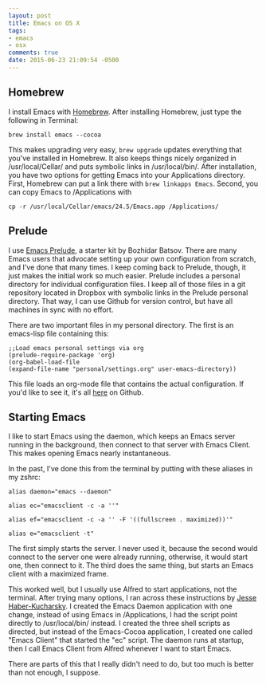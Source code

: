 ```yaml
---
layout: post
title: Emacs on OS X
tags:
- emacs
- osx 
comments: true
date: 2015-06-23 21:09:54 -0500
---
```




## Homebrew ##

I install Emacs with [Homebrew](http://brew.sh). After installing Homebrew, just type the following in Terminal:

`brew install emacs --cocoa`

This makes upgrading very easy, `brew upgrade` updates everything that you've installed in Homebrew. It also keeps things nicely organized in /usr/local/Cellar/ and puts symbolic links in /usr/local/bin/. After installation, you have two options for getting Emacs into your Applications directory. First, Homebrew can put a link there with `brew linkapps Emacs`. Second, you can copy Emacs to /Applications with

`cp -r /usr/local/Cellar/emacs/24.5/Emacs.app /Applications/`

## Prelude ##

I use [Emacs Prelude](http://batsov.com/prelude/), a starter kit by Bozhidar Batsov. There are many Emacs users that advocate setting up your own configuration from scratch, and I've done that many times. I keep coming back to Prelude, though, it just makes the initial work so much easier. Prelude includes a personal directory for individual configuration files. I keep all of those files in a git repository located in Dropbox with symbolic links in the Prelude personal directory. That way, I can use Github for version control, but have all machines in sync with no effort.

There are two important files in my personal directory. The first is an emacs-lisp file containing this:

```
;;Load emacs personal settings via org
(prelude-require-package 'org)
(org-babel-load-file
(expand-file-name "personal/settings.org" user-emacs-directory))
```

This file loads an org-mode file that contains the actual configuration. If you'd like to see it, it's all [here](https://github.com/rlridenour/prelude-personal ) on Github.

## Starting Emacs ##

I like to start Emacs using the daemon, which keeps an Emacs server running in the background, then connect to that server with Emacs Client. This makes opening Emacs nearly instantaneous.

In the past, I've done this from the terminal by putting with these aliases in my zshrc:


`alias daemon="emacs --daemon"`

`alias ec="emacsclient -c -a ''"`

`alias ef="emacsclient -c -a '' -F '((fullscreen . maximized))'"`

`alias e="emacsclient -t"`


The first simply starts the server. I never used it, because the second would connect to the server one were already running, otherwise, it would start one, then connect to it. The third does the same thing, but starts an Emacs client with a maximized frame.

This worked well, but I usually use Alfred to start applications, not the terminal. After trying many options, I ran across these instructions by [Jesse Haber-Kucharsky](http://blog.haberkucharsky.com/tech/2015/01/26/emacs-on-osx.html ). I created the Emacs Daemon application with one change, instead of using Emacs in /Applications, I had the script point directly to /usr/local/bin/ instead. I created the three shell scripts as directed, but instead of the Emacs-Cocoa application, I created one called "Emacs Client" that started the "ec" script. The daemon runs at startup, then I call Emacs Client from Alfred whenever I want to start Emacs.

There are parts of this that I really didn't need to do, but too much is better than not enough, I suppose.


